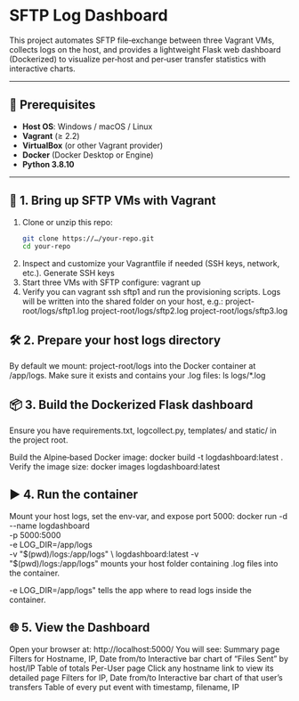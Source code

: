# SFTP Log Dashboard

This project automates SFTP file‐exchange between three Vagrant VMs, collects logs on the host, and provides a lightweight Flask web dashboard (Dockerized) to visualize per‐host and per‐user transfer statistics with interactive charts.

---

## 🔧 Prerequisites

- **Host OS**: Windows / macOS / Linux  
- **Vagrant** (≥ 2.2)  
- **VirtualBox** (or other Vagrant provider)  
- **Docker** (Docker Desktop or Engine)
- **Python 3.8.10**   

---

## 🚀 1. Bring up SFTP VMs with Vagrant

1. Clone or unzip this repo:
   ```bash
   git clone https://…/your-repo.git
   cd your-repo

2. Inspect and customize your Vagrantfile if needed (SSH keys, network, etc.). Generate SSH keys
3. Start three VMs with SFTP configure:
   vagrant up
4. Verify you can vagrant ssh sftp1 and run the provisioning scripts. Logs will be written into the shared folder on your host, e.g.:
   project-root/logs/sftp1.log
   project-root/logs/sftp2.log
   project-root/logs/sftp3.log

## 🛠 2. Prepare your host logs directory
By default we mount:
project-root/logs
into the Docker container at /app/logs. Make sure it exists and contains your .log files:
ls logs/*.log

## 📦 3. Build the Dockerized Flask dashboard
Ensure you have requirements.txt, logcollect.py, templates/ and static/ in the project root.

Build the Alpine‐based Docker image:
docker build -t logdashboard:latest .
Verify the image size:
docker images logdashboard:latest

## ▶️ 4. Run the container
Mount your host logs, set the env-var, and expose port 5000:
docker run -d \
  --name logdashboard \
  -p 5000:5000 \
  -e LOG_DIR=/app/logs \
  -v "$(pwd)/logs:/app/logs" \
  logdashboard:latest
-v "$(pwd)/logs:/app/logs"
mounts your host folder containing .log files into the container.

-e LOG_DIR=/app/logs"
tells the app where to read logs inside the container.

## 🌐 5. View the Dashboard
Open your browser at:
http://localhost:5000/
You will see:
Summary page
Filters for Hostname, IP, Date from/to
Interactive bar chart of “Files Sent” by host/IP
Table of totals
Per-User page
Click any hostname link to view its detailed page
Filters for IP, Date from/to
Interactive bar chart of that user’s transfers
Table of every put event with timestamp, filename, IP




